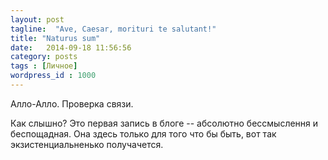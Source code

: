 ```yaml
---
layout: post
tagline:  "Ave, Caesar, morituri te salutant!"
title: "Naturus sum"
date:   2014-09-18 11:56:56
category: posts
tags : [Личное]
wordpress_id : 1000
---
```


Алло-Алло. Проверка связи. 

Как слышно? Это первая запись в блоге -- абсолютно бессмыслення и беспощадная. Она здесь только для того что бы быть, вот так экзистенциальненько получачется.	
